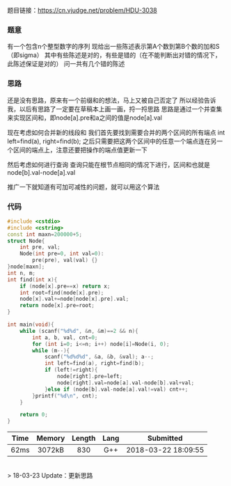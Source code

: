 题目链接：<https://cn.vjudge.net/problem/HDU-3038>

### 题意
有一个包含n个整型数字的序列
现给出一些陈述表示第A个数到第B个数的加和S（即sigma）
其中有些陈述是对的，有些是错的（在不能判断出对错的情况下，此陈述保证是对的）
问一共有几个错的陈述

### 思路
还是没有思路，原来有一个前缀和的想法，马上又被自己否定了
所以经验告诉我，以后有思路了一定要在草稿本上画一画，捋一捋思路
思路是通过一个并查集来实现区间和，即node[a].pre和a之间的值是node[a].val

现在考虑如何合并新的线段和
我们首先要找到需要合并的两个区间的所有端点
int left=find(a), right=find(b);
之后只需要把这两个区间中的任意一个端点连在另一个区间的端点上，注意还要把操作的端点值更新一下

然后考虑如何进行查询
查询只能在根节点相同的情况下进行，区间和也就是node[b].val-node[a].val

推广一下就知道有可加可减性的问题，就可以用这个算法

### 代码
```cpp
#include <cstdio>
#include <cstring>
const int maxn=200000+5;
struct Node{
    int pre, val;
    Node(int pre=0, int val=0):
        pre(pre), val(val) {}
}node[maxn];
int n, m;
int find(int x){
    if (node[x].pre==x) return x;
    int root=find(node[x].pre);
    node[x].val+=node[node[x].pre].val;
    return node[x].pre=root;
}

int main(void){
    while (scanf("%d%d", &n, &m)==2 && n){
        int a, b, val, cnt=0;
        for (int i=0; i<=n; i++) node[i]=Node(i, 0);
        while (m--){
            scanf("%d%d%d", &a, &b, &val); a--;
            int left=find(a), right=find(b);
            if (left!=right){
                node[right].pre=left;
                node[right].val=node[a].val-node[b].val+val;
            }else if (node[b].val-node[a].val!=val) cnt++;
        }printf("%d\n", cnt);
    }

    return 0;
}

```

Time|Memory|Length|Lang|Submitted
:-:|:-:|:-:|:-:|:-:
62ms|3072kB|830|G++|2018-03-22 18:09:55

<br />
> 18-03-23 Update：更新思路